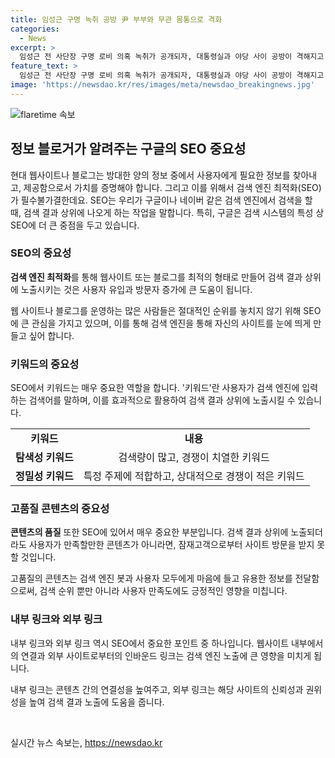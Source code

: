 ```yaml
---
title: 임성근 구명 녹취 공방 尹 부부와 무관 몸통으로 격화
categories:
  - News
excerpt: >
  임성근 전 사단장 구명 로비 의혹 녹취가 공개되자, 대통령실과 야당 사이 공방이 격해지고 있다. 대통령실은 관련 없다고 반박했지만, 야당은 수사외압 의혹이 드러났다며 공세를 강화 중. 반면, 국민의힘은 녹취 내용의 신뢰성을 의심하며 부인 중. 야당은 이를 근거로 특검을 요구하며 여론을 확산시키고 있어, 정치권 간의 대립이 점점 심화되는 상황.
feature_text: >
  임성근 전 사단장 구명 로비 의혹 녹취가 공개되자, 대통령실과 야당 사이 공방이 격해지고 있다. 대통령실은 관련 없다고 반박했지만, 야당은 수사외압 의혹이 드러났다며 공세를 강화 중. 반면, 국민의힘은 녹취 내용의 신뢰성을 의심하며 부인 중. 야당은 이를 근거로 특검을 요구하며 여론을 확산시키고 있어, 정치권 간의 대립이 점점 심화되는 상황.
image: 'https://newsdao.kr/res/images/meta/newsdao_breakingnews.jpg'
---
```


<p><img src="https://newsdao.kr/res/images/meta/newsdao_breakingnews.jpg" alt="flaretime 속보" /></p>

<h2 data-ke-size="size26">정보 블로거가 알려주는 구글의 SEO 중요성</h2>

<p data-ke-size="size16">현대 웹사이트나 블로그는 방대한 양의 정보 중에서 사용자에게 필요한 정보를 찾아내고, 제공함으로서 가치를 증명해야 합니다. 그리고 이를 위해서 검색 엔진 최적화(SEO)가 필수불가결한데요. SEO는 우리가 구글이나 네이버 같은 검색 엔진에서 검색을 할 때, 검색 결과 상위에 나오게 하는 작업을 말합니다. 특히, 구글은 검색 시스템의 특성 상 SEO에 더 큰 중점을 두고 있습니다.</p>

<h3>SEO의 중요성</h3>

<p data-ke-size="size16"><b>검색 엔진 최적화</b>를 통해 웹사이트 또는 블로그를 최적의 형태로 만들어 검색 결과 상위에 노출시키는 것은 사용자 유입과 방문자 증가에 큰 도움이 됩니다.</p>

<p data-ke-size="size16">웹 사이트나 블로그를 운영하는 많은 사람들은 절대적인 순위를 놓치지 않기 위해 SEO에 큰 관심을 가지고 있으며, 이를 통해 검색 엔진을 통해 자신의 사이트를 눈에 띄게 만들고 싶어 합니다.</p>

<h3>키워드의 중요성</h3>

<p data-ke-size="size16">SEO에서 키워드는 매우 중요한 역할을 합니다. '키워드'란 사용자가 검색 엔진에 입력하는 검색어를 말하며, 이를 효과적으로 활용하여 검색 결과 상위에 노출시킬 수 있습니다.</p>

<table>
    <tr>
        <td style="text-align: center; height: 17px;"><b>키워드</b></td>
        <td style="text-align: center; height: 17px;"><b>내용</b></td>
    </tr>
    <tr>
        <td style="text-align: center; height: 17px;"><b>탐색성 키워드</b></td>
        <td style="text-align: center; height: 17px;">검색량이 많고, 경쟁이 치열한 키워드<br></td>
    </tr>
    <tr>
        <td style="text-align: center; height: 17px;"><b>정밀성 키워드</b></td>
        <td style="text-align: center; height: 17px;">특정 주제에 적합하고, 상대적으로 경쟁이 적은 키워드</td>
    </tr>
</table>

<h3>고품질 콘텐츠의 중요성</h3>

<p data-ke-size="size16"><b>콘텐츠의 품질</b> 또한 SEO에 있어서 매우 중요한 부분입니다. 검색 결과 상위에 노출되더라도 사용자가 만족할만한 콘텐츠가 아니라면, 잠재고객으로부터 사이트 방문을 받지 못할 것입니다.</p>

<p data-ke-size="size16">고품질의 콘텐츠는 검색 엔진 봇과 사용자 모두에게 마음에 들고 유용한 정보를 전달함으로써, 검색 순위 뿐만 아니라 사용자 만족도에도 긍정적인 영향을 미칩니다.</p>

<h3>내부 링크와 외부 링크</h3>

<p data-ke-size="size16">내부 링크와 외부 링크 역시 SEO에서 중요한 포인트 중 하나입니다. 웹사이트 내부에서의 연결과 외부 사이트로부터의 인바운드 링크는 검색 엔진 노출에 큰 영향을 미치게 됩니다.</p>

<p data-ke-size="size16">내부 링크는 콘텐츠 간의 연결성을 높여주고, 외부 링크는 해당 사이트의 신뢰성과 권위성을 높여 검색 결과 노출에 도움을 줍니다.</p>

<p data-ke-size="size16">&nbsp;</p>
실시간 뉴스 속보는, <a href="https://newsdao.kr" rel="dofollow">https://newsdao.kr</a>



